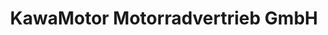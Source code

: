 ---
title: "KawaMotor Motorradvertrieb GmbH"
url: /garching/kawamotor-motorradvertrieb-gmbh/
shop: Motorrad
---